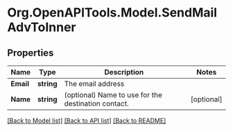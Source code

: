 
# Org.OpenAPITools.Model.SendMailAdvToInner

## Properties

Name | Type | Description | Notes
------------ | ------------- | ------------- | -------------
**Email** | **string** | The email address | 
**Name** | **string** | (optional) Name to use for the destination contact. | [optional] 

[[Back to Model list]](../README.md#documentation-for-models)
[[Back to API list]](../README.md#documentation-for-api-endpoints)
[[Back to README]](../README.md)

